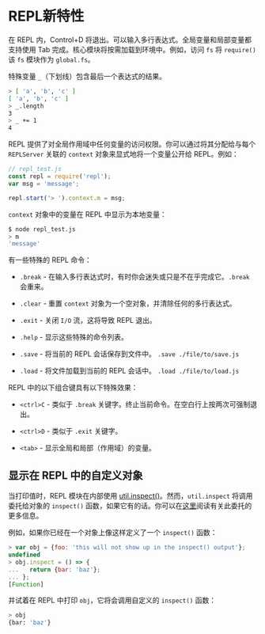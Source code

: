 # REPL新特性

在 REPL 内，Control+D 将退出。可以输入多行表达式。全局变量和局部变量都支持使用 Tab 完成。核心模块将按需加载到环境中。例如，访问 `fs` 将 `require()` 该 `fs` 模块作为 `global.fs`。

特殊变量 `_`（下划线）包含最后一个表达式的结果。

``` bash
> [ 'a', 'b', 'c' ]
[ 'a', 'b', 'c' ]
> _.length
3
> _ += 1
4
```

REPL 提供了对全局作用域中任何变量的访问权限。你可以通过将其分配给与每个 `REPLServer` 关联的 `context` 对象来显式地将一个变量公开给 REPL。例如：

``` javascript
// repl_test.js
const repl = require('repl');
var msg = 'message';

repl.start('> ').context.m = msg;
```

`context` 对象中的变量在 REPL 中显示为本地变量：

``` bash
$ node repl_test.js
> m
'message'
```

有一些特殊的 REPL 命令：

* `.break` - 在输入多行表达式时，有时你会迷失或只是不在乎完成它。`.break` 会重来。

* `.clear` - 重置 `context` 对象为一个空对象，并清除任何的多行表达式。

* `.exit` - 关闭 `I/O` 流，这将导致 REPL 退出。

* `.help` - 显示这些特殊的命令列表。

* `.save` - 将当前的 REPL 会话保存到文件中。 `.save ./file/to/save.js`

* `.load` - 将文件加载到当前的 REPL 会话中。 `.load ./file/to/load.js`

REPL 中的以下组合键具有以下特殊效果：

* `<ctrl>C` - 类似于 `.break` 关键字。终止当前命令。在空白行上按两次可强制退出。

* `<ctrl>D` - 类似于 `.exit` 关键字。

* `<tab>` - 显示全局和局部（作用域）的变量。


## 显示在 REPL 中的自定义对象

当打印值时，REPL 模块在内部使用 [util.inspect()](../util/util.md#inspect)。然而，`util.inspect` 将调用委托给对象的 `inspect()` 函数，如果它有的话。你可以在[这里](../util/util.md#custom_inspect_function_on_Objects)阅读有关此委托的更多信息。

例如，如果你已经在一个对象上像这样定义了一个 `inspect()` 函数：

``` javascript
> var obj = {foo: 'this will not show up in the inspect() output'};
undefined
> obj.inspect = () => {
...   return {bar: 'baz'};
... };
[Function]
```

并试着在 REPL 中打印 `obj`，它将会调用自定义的 `inspect()` 函数：

``` bash
> obj
{bar: 'baz'}
```